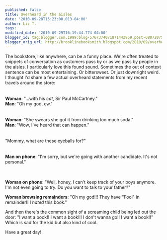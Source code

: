 ```yaml
---
published: false
title: Overheard in the aisles
date: '2010-09-28T15:23:00.013-04:00'
author: Liz T.
tags: 
modified_date: '2010-09-29T16:19:44.774-04:00'
blogger_id: tag:blogger.com,1999:blog-5767374071871443859.post-6807207509275552427
blogger_orig_url: http://brooklinebooksmith.blogspot.com/2010/09/overheard-in-aisles.html
---
```


The bookstore, like anywhere, can be a funny place. We're often treated to <span id="SPELLING_ERROR_0" class="blsp-spelling-corrected">snippets</span> of conversation as customers pass by or as we pass by people in the aisles. I particularly love this found sound.  Sometimes the out of context sentence can be most entertaining.  Or bittersweet.  Or just downright weird.  I thought I'd share a few actual overheard statements from my recent travels around the store:<br /><br /><br /><strong>Woman</strong>: "...with his <em>cat</em>, Sir Paul McCartney."<br /><strong>Man</strong>: "Oh my god, <span id="SPELLING_ERROR_1" class="blsp-spelling-error">ew</span>."<br /><br /><br /><strong>Woman</strong>: "She swears she got it from drinking too much soda."<br /><strong>Man</strong>: "Wow, I've heard that can happen."<br /><br /><br />"Mommy, what are these eyeballs for?"<br /><br /><br /><strong>Man on phone</strong>: "I'm sorry, but we're going with another candidate. It's not personal."<br /><br /><br /><p><strong>Woman on phone</strong>:  "Well, honey, I can't keep track of your boys anymore.  I'm not even going to try.  Do you want to talk to your father?"</p><p><strong>Woman <span id="SPELLING_ERROR_2" class="blsp-spelling-error">browsing</span> remainders</strong>: "Oh my god!!!  They have "Fool" in remainder!!  I <em>hated</em> this book."</p><p>And then there's the common sight of a screaming child being led out the door:  "I want a book!!  I want a book!!!  I don't wanna go!!  I want a book!!"  Which is sad for the kid but also kind of cool.  </p><p>Have a great day!<br /></p>